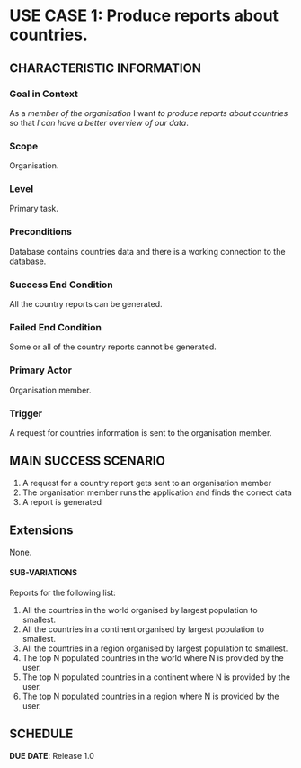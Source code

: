 # USE CASE 1: Produce reports about countries.

## CHARACTERISTIC INFORMATION

### Goal in Context

As a *member of the organisation* I want *to produce reports about countries* so that *I can have a better overview of our data*.

### Scope

Organisation.

### Level

Primary task.

### Preconditions

Database contains countries data and there is a working connection to the database.

### Success End Condition

All the country reports can be generated.

### Failed End Condition

Some or all of the country reports cannot be generated.

### Primary Actor

Organisation member.

### Trigger

A request for countries information is sent to the organisation member.

## MAIN SUCCESS SCENARIO

1. A request for a country report gets sent to an organisation member
2. The organisation member runs the application and finds the correct data
3. A report is generated

## Extensions

None.

#### SUB-VARIATIONS

Reports for the following list:

1. All the countries in the world organised by largest population to smallest.
2. All the countries in a continent organised by largest population to smallest.
3. All the countries in a region organised by largest population to smallest.
4. The top N populated countries in the world where N is provided by the user.
5. The top N populated countries in a continent where N is provided by the user.
6. The top N populated countries in a region where N is provided by the user.

## SCHEDULE

**DUE DATE**: Release 1.0
